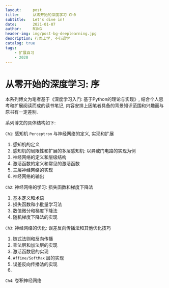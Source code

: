 ```yaml
---
layout:     post
title:      从零开始的深度学习 Ch0
subtitle:   Let's dive in!
date:       2021-01-07
author:     R1NG
header-img: img/post-bg-deeplearning.jpg
description: 行而上学, 不行退学
catalog: true
tags:
    - 扩展自习
    - 2020
---
```


# 从零开始的深度学习: 序

本系列博文为笔者基于《深度学习入门: 基于Python的理论与实现》, 结合个人思考和扩展阅读而成的读书笔记, 内容安排上因笔者具备的背景知识范围和兴趣而与原书有一定差别. 

系列博文的具体结构如下:

`Ch1`: 感知机 `Perceptron` 与神经网络的定义, 实现和扩展<br>
1. 感知机的定义
2. 感知机的局限性和扩展的多层感知机: 以异或门电路的实现为例
3. 神经网络的定义和层级结构
4. 激活函数的定义和常见的激活函数
5. 三层神经网络的实现
6. 神经网络的输出


`Ch2`: 神经网络的学习: 损失函数和梯度下降法<br>
1. 基本定义和术语
2. 损失函数和小批量学习法
3. 数值微分和梯度下降法
4. 随机梯度下降法的实现

`Ch3`: 神经网络的优化: 误差反向传播法和其他优化技巧<br>
1. 链式法则和反向传播
2. 乘法层和加法层的实现
3. 激活函数层的实现
4. `Affine/SoftMax` 层的实现
5. 误差反向传播法的实现
6. 

`Ch4`: 卷积神经网络<br>

